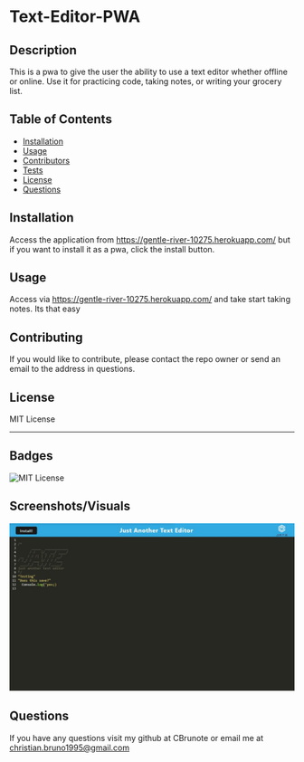 # Text-Editor-PWA

## Description

This is a pwa to give the user the ability to use a text editor whether offline or online. Use it for practicing code, taking notes, or writing your grocery list.

## Table of Contents

- [Installation](#installation)
- [Usage](#usage)
- [Contributors](#contributors)
- [Tests](#tests)
- [License](#license)
- [Questions](#questions)

## Installation

Access the application from https://gentle-river-10275.herokuapp.com/ but if you want to install it as a pwa, click the install button.

## Usage

Access via https://gentle-river-10275.herokuapp.com/ and take start taking notes. Its that easy

## Contributing

If you would like to contribute, please contact the repo owner or send an email to the address in questions.

## License

MIT License

---

## Badges

![MIT License](https://img.shields.io/badge/license-MIT%20License-green)

## Screenshots/Visuals

![App Screenshot](/client/src/images/text-editor-pwa.JPG)

## Questions

If you have any questions visit my github at CBrunote or email me at christian.bruno1995@gmail.com

